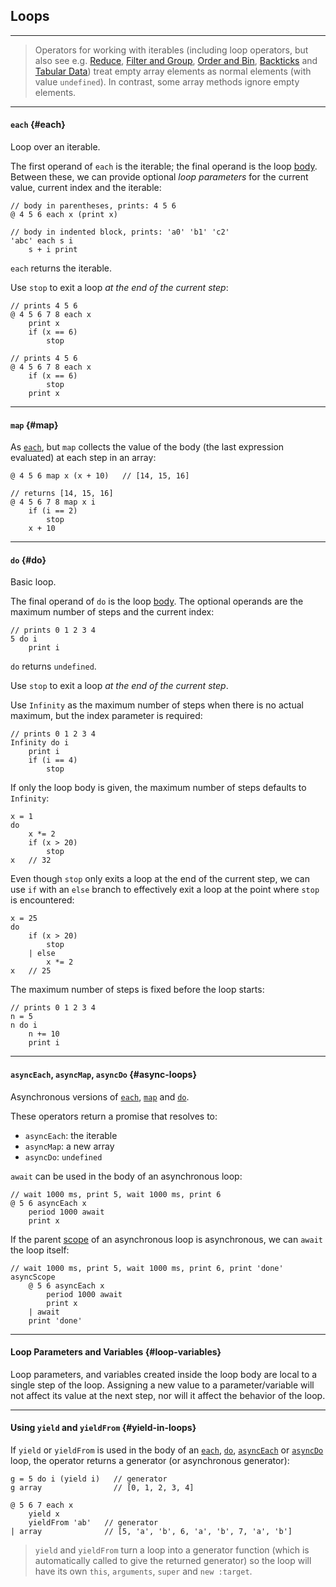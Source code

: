 ## Loops

---

> Operators for working with iterables (including loop operators, but also see e.g. [Reduce](?Reduce), [Filter and Group](?Filter-and-Group), [Order and Bin](?Order-and-Bin), [Backticks](?Backticks) and [Tabular Data](?Tabular-Data)) treat empty array elements as normal elements (with value `undefined`). In contrast, some array methods ignore empty elements.

---

#### `each` {#each}

Loop over an iterable.

The first operand of `each` is the iterable; the final operand is the loop [body](?Syntax#body-rules). Between these, we can provide optional _loop parameters_ for the current value, current index and the iterable:

```
// body in parentheses, prints: 4 5 6
@ 4 5 6 each x (print x)

// body in indented block, prints: 'a0' 'b1' 'c2'
'abc' each s i
    s + i print
```

`each` returns the iterable.

Use `stop` to exit a loop _at the end of the current step_:

```
// prints 4 5 6
@ 4 5 6 7 8 each x
    print x
    if (x == 6)
        stop

// prints 4 5 6
@ 4 5 6 7 8 each x
    if (x == 6)
        stop
    print x
```

---

#### `map` {#map}

As [`each`](#each), but `map` collects the value of the body (the last expression evaluated) at each step in an array:

```
@ 4 5 6 map x (x + 10)   // [14, 15, 16]

// returns [14, 15, 16]
@ 4 5 6 7 8 map x i
    if (i == 2)
        stop
    x + 10
```

---

#### `do` {#do}

Basic loop.

The final operand of `do` is the loop [body](?Syntax#body-rules). The optional operands are the maximum number of steps and the current index:

```
// prints 0 1 2 3 4
5 do i
    print i
```

`do` returns `undefined`.

Use `stop` to exit a loop _at the end of the current step_.

Use `Infinity` as the maximum number of steps when there is no actual maximum, but the index parameter is required:

```
// prints 0 1 2 3 4
Infinity do i
    print i
    if (i == 4)
        stop
```

If only the loop body is given, the maximum number of steps defaults to `Infinity`:

```
x = 1
do
    x *= 2
    if (x > 20)
        stop
x   // 32
```

Even though `stop` only exits a loop at the end of the current step, we can use `if` with an `else` branch to effectively exit a loop at the point where `stop` is encountered:

```
x = 25
do
    if (x > 20)
        stop
    | else
        x *= 2
x   // 25
```

The maximum number of steps is fixed before the loop starts:

```
// prints 0 1 2 3 4
n = 5
n do i
    n += 10
    print i
```

---

#### `asyncEach`, `asyncMap`, `asyncDo` {#async-loops}

Asynchronous versions of [`each`](#each), [`map`](#map) and [`do`](#do).

These operators return a promise that resolves to:

* `asyncEach`: the iterable
* `asyncMap`: a new array
* `asyncDo`: `undefined`

`await` can be used in the body of an asynchronous loop:

```
// wait 1000 ms, print 5, wait 1000 ms, print 6 
@ 5 6 asyncEach x
    period 1000 await
    print x
```

If the parent [scope](?Scope) of an asynchronous loop is asynchronous, we can `await` the loop itself:

```
// wait 1000 ms, print 5, wait 1000 ms, print 6, print 'done'
asyncScope
    @ 5 6 asyncEach x
        period 1000 await
        print x
    | await
    print 'done'
```

---

#### Loop Parameters and Variables {#loop-variables}

Loop parameters, and variables created inside the loop body are local to a single step of the loop. Assigning a new value to a parameter/variable will not affect its value at the next step, nor will it affect the behavior of the loop.

---

#### Using `yield` and `yieldFrom` {#yield-in-loops}

If `yield` or `yieldFrom` is used in the body of an [`each`](#each), [`do`](#do), [`asyncEach`](#async-loops) or [`asyncDo`](#async-loops) loop, the operator returns a generator (or asynchronous generator):

```
g = 5 do i (yield i)   // generator
g array                // [0, 1, 2, 3, 4]

@ 5 6 7 each x
    yield x
    yieldFrom 'ab'   // generator
| array              // [5, 'a', 'b', 6, 'a', 'b', 7, 'a', 'b']
```

> `yield` and `yieldFrom` turn a loop into a generator function (which is automatically called to give the returned generator) so the loop will have its own `this`, `arguments`, `super` and `new :target`.